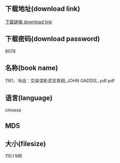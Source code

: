 ## 下载地址(download link)
[下载链接 download link](https://tutu365.netlify.app/?s=1161%E3%80%81%E5%86%B7%E6%88%98%EF%BC%9A%E4%BA%A4%E6%98%93%E8%B0%8D%E5%BD%B1%E8%B0%8E%E8%A8%80%E7%9C%9F%E7%9B%B8_JOHN+GADDIS_.pdf)

## 下载密码(download password)
8078

## 名称(book name)
1161、冷战：交易谍影谎言真相_JOHN GADDIS_.pdf.pdf

## 语言(language)
chinese

## MD5


## 大小(filesize)
110.1 MB
